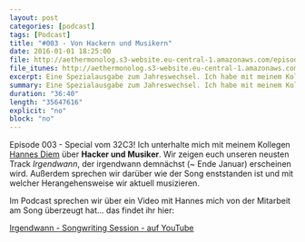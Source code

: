 ```yaml
---
layout: post
categories: [podcast]
tags: [Podcast]
title: "#003 - Von Hackern und Musikern"
date: 2016-01-01 18:25:00
file: http://aethermonolog.s3-website.eu-central-1.amazonaws.com/episodes/aethermonolog-003.mp3
file_itunes: http://aethermonolog.s3-website.eu-central-1.amazonaws.com/episodes/aethermonolog-003.m4a
excerpt: Eine Spezialausgabe zum Jahreswechsel. Ich habe mit meinem Kollegen Diem den 32C3 in Hamburg besucht und bei dieser Gelegenheit einen Podcast aufgenommen, in dem wir - ab Minute 12 - unseren neusten Track zum besten geben.
summary: Eine Spezialausgabe zum Jahreswechsel. Ich habe mit meinem Kollegen Diem den 32C3 in Hamburg besucht und bei dieser Gelegenheit einen Podcast aufgenommen, in dem wir - ab Minute 12 - unseren neusten Track zum besten geben.
duration: "36:40"
length: "35647616"
explicit: "no"
block: "no"
---
```


Episode 003 - Special vom 32C3! Ich unterhalte mich mit meinem Kollegen [Hannes Diem](http://diem-musik.de/) über **Hacker und Musiker**. Wir zeigen euch unseren neusten Track _Irgendwann_, der irgendwann demnächst (~ Ende Januar) erscheinen wird. Außerdem sprechen wir darüber wie der Song enststanden ist und mit welcher Herangehensweise wir aktuell musizieren.

Im Podcast sprechen wir über ein Video mit Hannes mich von der Mitarbeit am Song überzeugt hat... das findet ihr hier:

[Irgendwann - Songwriting Session - auf YouTube](https://www.youtube.com/watch?v=EIu9Rsn2oiM)
